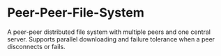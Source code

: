 # Peer-Peer-File-System
A peer-peer distributed file system with multiple peers and one central server. Supports parallel downloading and failure tolerance when a peer disconnects or fails.
